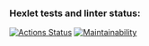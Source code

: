 ### Hexlet tests and linter status:
[![Actions Status](https://github.com/Oxana-Sorokina/frontend-project-44/actions/workflows/hexlet-check.yml/badge.svg)](https://github.com/Oxana-Sorokina/frontend-project-44/actions)
[![Maintainability](https://api.codeclimate.com/v1/badges/e9c9ab751a2d716722c3/maintainability)](https://codeclimate.com/github/Oxana-Sorokina/frontend-project-44/maintainability)
